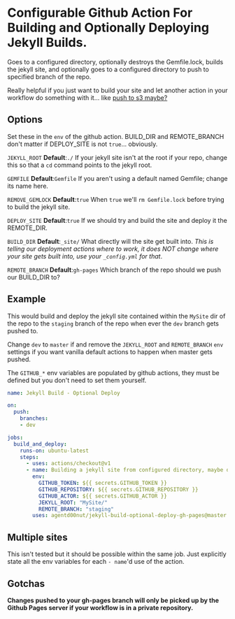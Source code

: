 # Configurable Github Action For Building and Optionally Deploying Jekyll Builds.

Goes to a configured directory, optionally destroys the Gemfile.lock, builds the jekyll site, and optionally goes to a configured directory to push to specified branch of the repo.

Really helpful if you just want to build your site and let another action in your workflow do something with it... like [push to s3 maybe?](https://github.com/jakejarvis/s3-sync-action)

## Options

Set these in the `env` of the github action.
BUILD_DIR and REMOTE_BRANCH don't matter if DEPLOY_SITE is not `true`... obviously.


`JEKYLL_ROOT` **Default**:`./`  If your jekyll site isn't at the root if your repo, change this so that a `cd` command points to the jekyll root.


`GEMFILE` **Default**:`Gemfile` If you aren't using a default named Gemfile; change its name here.


`REMOVE_GEMLOCK` **Default**:`true` When `true` we'll `rm Gemfile.lock` before trying to build the jekyll site.


`DEPLOY_SITE` **Default**:`true` If we should try and build the site and deploy it the REMOTE_DIR.


`BUILD_DIR` **Default**:`_site/` What directly will the site get built into.  *This is telling our deployment actions where to work, it does NOT change where your site gets built into, use your `_config.yml` for that*.


`REMOTE_BRANCH` **Default**:`gh-pages` Which branch of the repo should we push our BUILD_DIR to?


## Example

This would build and deploy the jekyll site contained within the `MySite` dir of the repo to the `staging` branch of the repo when ever the `dev` branch gets pushed to.

Change `dev` to `master` if and remove the `JEKYLL_ROOT` and `REMOTE_BRANCH` `env` settings if you want vanilla default actions to happen when master gets pushed.

The `GITHUB_*` env variables are populated by github actions, they must be defined but you don't need to set them yourself. 

```yml
name: Jekyll Build - Optional Deploy

on:
  push:
    branches:
    - dev

jobs: 
  build_and_deploy:
    runs-on: ubuntu-latest
    steps:
      - uses: actions/checkout@v1
      - name: Building a jekyll site from configured directory, maybe deploying it.
        env: 
          GITHUB_TOKEN: ${{ secrets.GITHUB_TOKEN }}
          GITHUB_REPOSITORY: ${{ secrets.GITHUB_REPOSITORY }}
          GITHUB_ACTOR: ${{ secrets.GITHUB_ACTOR }}
          JEKYLL_ROOT: "MySite/"
          REMOTE_BRANCH: "staging"
        uses: agentd00nut/jekyll-build-optional-deploy-gh-pages@master
```

## Multiple sites

This isn't tested but it should be possible within the same job.  Just explicitly state all the env variables for each `- name`'d use of the action.  

## Gotchas

**Changes pushed to your gh-pages branch will only be picked up by the Github Pages server if your workflow is in a private repository.**
